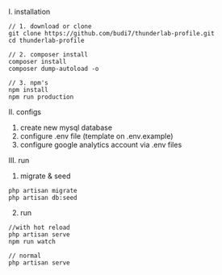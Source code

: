 I. installation
```
// 1. download or clone
git clone https://github.com/budi7/thunderlab-profile.git
cd thunderlab-profile 

// 2. composer install
composer install
composer dump-autoload -o

// 3. npm's
npm install
npm run production
```

II. configs
1. create new mysql database 
2. configure .env file (template on .env.example)
3. configure google analytics account via .env files

III. run
1. migrate & seed
```
php artisan migrate
php artisan db:seed
```
2. run
```
//with hot reload
php artisan serve
npm run watch

// normal
php artisan serve
```
